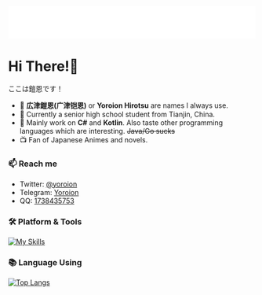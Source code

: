 <p align="center">
<img src="/header.svg" align="center" />
</p>

#  Hi There!🌟
ここは鎧恩です！
- 🐲 **広津鎧恩(广津铠恩)** or **Yoroion Hirotsu** are names I always use.
- 🐶 Currently a senior high school student from Tianjin, China.
- 🌱 Mainly work on **C#** and **Kotlin**. Also taste other programming languages which are interesting. ~~Java/Go sucks~~
- 📺 Fan of Japanese Animes and novels.

### 📫 Reach me
- Twitter: [@yoroion](https://twitter.com/yoroion)
- Telegram: [Yoroion](https://t.me/Yoroion)
- QQ: [1738435753](http://wpa.qq.com/msgrd?v=3&uin=1738435753&site=qq&menu=yes)

### 🛠️ Platform & Tools

[![My Skills](https://skillicons.dev/icons?i=cs,dotnet,kotlin,visualstudio,vscode,js,svelte)](https://skillicons.dev)

### 📚 Language Using
[![Top Langs](https://github-readme-stats.vercel.app/api/top-langs/?username=Yoroion&theme=radical)](https://github.com/anuraghazra/github-readme-stats)
